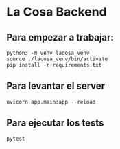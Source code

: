 # La Cosa Backend

## Para empezar a trabajar:
~~~
python3 -m venv lacosa_venv
source ./lacosa_venv/bin/activate
pip install -r requirements.txt
~~~

## Para levantar el server
~~~
uvicorn app.main:app --reload
~~~

## Para ejecutar los tests
~~~
pytest
~~~
